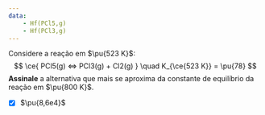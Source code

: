 ```yaml
---
data:
    - Hf(PCl5,g)
    - Hf(PCl3,g)
---
```


Considere a reação em $\pu{523 K}$:
$$
    \ce{ PCl5(g) <=> PCl3(g) + Cl2(g) } \quad K_{\ce{523 K}} = \pu{78}
$$
**Assinale** a alternativa que mais se aproxima da constante de equilíbrio da reação em $\pu{800 K}$.

- [x] $\pu{8,6e4}$


